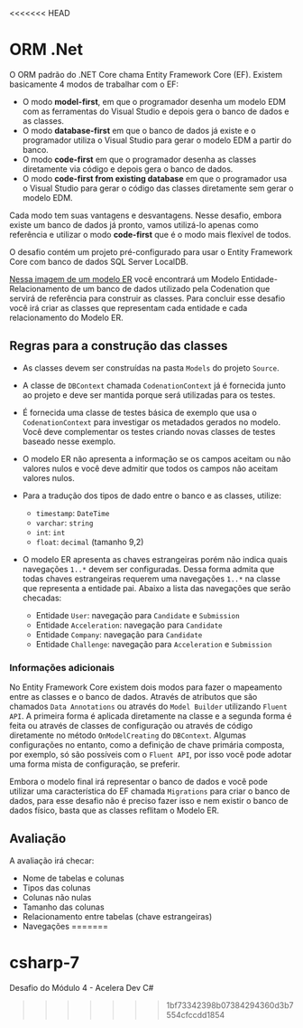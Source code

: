 <<<<<<< HEAD
# ORM .Net

O ORM padrão do .NET Core chama Entity Framework Core (EF). Existem basicamente 4 modos de trabalhar com o EF:

- O modo **model-first**, em que o programador desenha um modelo EDM com as ferramentas do Visual Studio e depois gera o banco de dados e as classes. 
- O modo **database-first** em que o banco de dados já existe e o programador utiliza o Visual Studio para gerar o modelo EDM a partir do banco. 
- O modo **code-first** em que o programador desenha as classes diretamente via código e depois gera o banco de dados.
- O modo **code-first from existing database** em que o programador usa o Visual Studio para gerar o código das classes diretamente sem gerar o modelo EDM. 

Cada modo tem suas vantagens e desvantagens. Nesse desafio, embora existe um banco de dados já pronto, vamos utilizá-lo apenas como referência e utilizar o modo **code-first** que é o modo mais flexível de todos. 

O desafio contém um projeto pré-configurado para usar o Entity Framework Core com banco de dados SQL Server LocalDB.

[Nessa imagem de um modelo ER](https://codenation-challenges.s3-us-west-1.amazonaws.com/java-9/codenation-sample.png) você encontrará um Modelo Entidade-Relacionamento de um banco de dados utilizado pela Codenation que servirá de referência para construir as classes. Para concluir esse desafio você irá criar as classes que representam cada entidade e cada relacionamento do Modelo ER.

## Regras para a construção das classes

- As classes devem ser construídas na pasta `Models` do projeto `Source`.
- A classe de `DBContext` chamada `CodenationContext` já é fornecida junto ao projeto e deve ser mantida porque será utilizadas para os testes.
- É fornecida uma classe de testes básica de exemplo que usa o `CodenationContext` para investigar os metadados gerados no modelo. Você deve complementar os testes criando novas classes de testes baseado nesse exemplo.
- O modelo ER não apresenta a informação se os campos aceitam ou não valores nulos e você deve admitir que todos os campos não aceitam valores nulos.
- Para a tradução dos tipos de dado entre o banco e as classes, utilize:
  - `timestamp`: `DateTime`
  - `varchar`: `string`
  - `int`: `int`
  - `float`: `decimal` (tamanho 9,2)

- O modelo ER apresenta as chaves estrangeiras porém não indica quais navegações `1..*` devem ser configuradas. Dessa forma admita que todas chaves estrangeiras requerem uma navegações `1..*` na classe que representa a entidade pai. Abaixo a lista das navegações que serão checadas:
  - Entidade `User`: navegação para `Candidate` e `Submission`
  - Entidade `Acceleration`: navegação para `Candidate`
  - Entidade `Company`: navegação para `Candidate`
  - Entidade `Challenge`: navegação para `Acceleration` e `Submission`

### Informações adicionais

No Entity Framework Core existem dois modos para fazer o mapeamento entre as classes e o banco de dados. Através de atributos que são chamados `Data Annotations` ou através do `Model Builder` utilizando `Fluent API`. A primeira forma é aplicada diretamente na classe e a segunda forma é feita ou através de classes de configuração ou através de código diretamente no método `OnModelCreating` do `DBContext`. Algumas configurações no entanto, como a definição de chave primária composta, por exemplo, só são possíveis com o `Fluent API`, por isso você pode adotar uma forma mista de configuração, se preferir. 

Embora o modelo final irá representar o banco de dados e você pode utilizar uma característica do EF chamada `Migrations` para criar o banco de dados, para esse desafio não é preciso fazer isso e nem existir o banco de dados físico, basta que as classes reflitam o Modelo ER.

## Avaliação

A avaliação irá checar:

- Nome de tabelas e colunas
- Tipos das colunas
- Colunas não nulas
- Tamanho das colunas
- Relacionamento entre tabelas (chave estrangeiras)
- Navegações
=======
# csharp-7
Desafio do Módulo 4 - Acelera Dev C#
>>>>>>> 1bf73342398b07384294360d3b7554cfccdd1854
